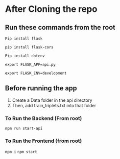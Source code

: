 # After Cloning the repo

## Run these commands from the root
```Pip install flask```

```pip install flask-cors```

```Pip install dotenv```

```export FLASK_APP=api.py```

```export FLASK_ENV=development```

## Before running the app
1. Create a Data folder in the api directory
2. Then, add train_triplets.txt into that folder

### To Run the Backend (From root)
```npm run start-api```

### To Run the Frontend (from root)
```npm i```
```npm start```

